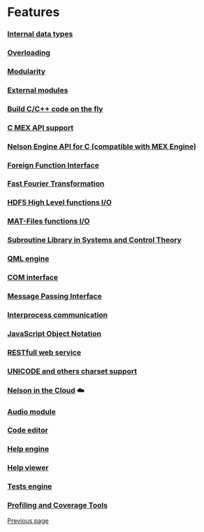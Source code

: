 # Features 

### [Internal data types](TYPES.md)


### [Overloading](OVERLOADING.md)


### [Modularity](MODULARITY.md)


### [External modules](EXTERNAL_MODULE.md)


### [Build C/C++ code on the fly](EXTERNAL_MODULE.md)

### [C MEX API support](MEX.md)

### [Nelson Engine API for C (compatible with MEX Engine)](MEX_ENGINE.md)

### [Foreign Function Interface](FFI.md)


### [Fast Fourier Transformation](FFTW.md)


### [HDF5 High Level functions I/O](HDF5.md)


### [MAT-Files functions I/O](MATIO.md)


### [Subroutine Library in Systems and Control Theory](SLICOT.md)


### [QML engine](QML_ENGINE.md)


### [COM interface](COM_INTERFACE.md)


### [Message Passing Interface](MPI.md)


### [Interprocess communication](IPC.md)


### [JavaScript Object Notation](JSON.md)


### [RESTfull web service](REST.md)


### [UNICODE and others charset support](CHARSET.md)


###  [Nelson in the Cloud](CLOUD.md) ☁️


### [Audio module](AUDIO.md)


### [Code editor](CODE_EDITOR.md)


### [Help engine](HELPENGINE.md)


### [Help viewer](HELPVIEWER.md)


### [Tests engine](TESTSENGINE.md)


### [Profiling and Coverage Tools](PROFILER.md)



[Previous page](README.md)